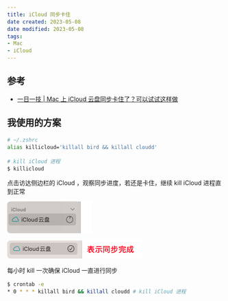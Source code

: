 ```yaml
---
title: iCloud 同步卡住
date created: 2023-05-08
date modified: 2023-05-08
tags:
- Mac
- iCloud
---
```


## 参考

- [一日一技 | Mac 上 iCloud 云盘同步卡住了？可以试试这样做](https://sspai.com/post/72882)

## 我使用的方案

```bash
# ~/.zshrc
alias killicloud='killall bird && killall cloudd'

# kill iCloud 进程
$ killicloud
```

点击访达侧边栏的 iCloud ，观察同步进度，若还是卡住，继续 kill iCloud 进程直到正常

![image.png](https://raw.githubusercontent.com/11ze/static/main/images/iCloud-sync-failed.png)

![image.png](https://raw.githubusercontent.com/11ze/static/main/images/iCloud-sync-stuck.png)

每小时 kill 一次确保 iCloud 一直进行同步

```bash
$ crontab -e
* 0 * * * killall bird && killall cloudd # kill iCloud 进程
```
